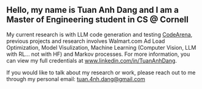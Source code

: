 ## Hello, my name is Tuan Anh Dang and I am a Master of Engineering student in CS @ Cornell

My current research is with LLM code generation and testing [CodeArena](https://www.linkedin.com/feed/update/urn:li:activity:7285756357046157314/), previous projects and research involves Walmart.com Ad Load Optimization, Model Visulization, Machine Learning (Computer Vision, LLM with RL... not with HF) and Markov processes. For more information, you can view my full credentials at www.linkedin.com/in/TuanAnhDang.

If you would like to talk about my research or work, please reach out to me through my personal email: tuan.4nh.dang@gmail.com
